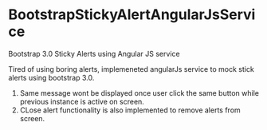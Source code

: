 # BootstrapStickyAlertAngularJsService
Bootstrap 3.0 Sticky Alerts using Angular JS service

Tired of using boring alerts, implemeneted angularJs service to mock stick alerts using bootstrap 3.0.

1. Same message wont be displayed once user click the same button while previous instance is active on screen.
2. CLose alert functionality is also implemented to remove alerts from screen.
